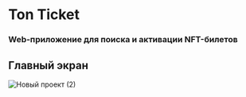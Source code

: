 # Ton Ticket

### Web-приложение для поиска и активации NFT-билетов

## Главный экран
![Новый проект (2)](https://user-images.githubusercontent.com/71613286/232456143-f58eb8c0-16e3-4785-b9f6-af0b7a7036ae.png)
